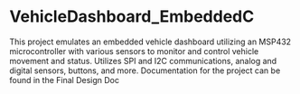 # VehicleDashboard_EmbeddedC
This project emulates an embedded vehicle dashboard utilizing an MSP432 microcontroller with various sensors to monitor and control vehicle movement and status. Utilizes SPI and I2C communications, analog and digital sensors, buttons, and more. Documentation for the project can be found in the Final Design Doc
